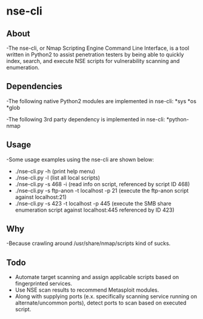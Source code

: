 # nse-cli

## About

-The nse-cli, or Nmap Scripting Engine Command Line Interface, is a tool written in Python2 to assist penetration testers by being able to
  quickly index, search, and execute NSE scripts for vulnerability scanning and enumeration.

## Dependencies

 -The following native Python2 modules are implemented in nse-cli:
   *sys
   *os
   *glob

 -The following 3rd party dependency is implemented in nse-cli:
   *python-nmap

## Usage

 -Some usage examples using the nse-cli are shown below:

   * ./nse-cli.py -h (print help menu)
   * ./nse-cli.py -l (list all local scripts)
   * ./nse-cli.py -s 468 -i (read info on script, referenced by script ID 468)
   * ./nse-cli.py -s ftp-anon -t localhost -p 21 (execute the ftp-anon script against localhost:21)
   * ./nse-cli.py -s 423 -t localhost -p 445 (execute the SMB share enumeration script against localhost:445 referenced by ID 423)

## Why

 -Because crawling around /usr/share/nmap/scripts kind of sucks.

## Todo

 - Automate target scanning and assign applicable scripts based on fingerprinted services.
 - Use NSE scan results to recommend Metasploit modules.
 - Along with supplying ports (e.x. specifically scanning service running on alternate/uncommon ports), detect ports to scan based on executed script.
